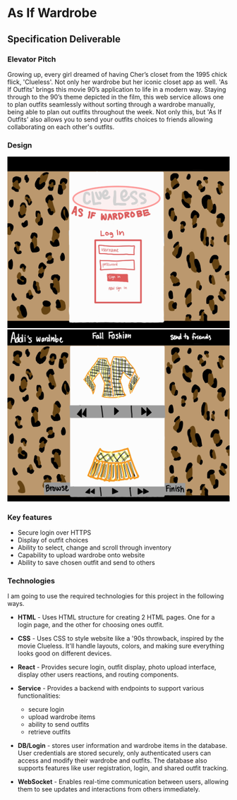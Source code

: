 # As If Wardrobe

## Specification Deliverable 

### Elevator Pitch
Growing up, every girl dreamed of having Cher’s closet from the 1995 chick flick, 'Clueless'. Not only her wardrobe but her iconic closet app as well. 'As If Outfits' brings this movie 90’s application to life in a modern way. Staying through to the 90’s theme depicted in the film, this web service allows one to plan outfits seamlessly without sorting through a wardrobe manually, being able to plan out outfits throughout the week. Not only this, but 'As If Outfits' also allows you to send your outfits choices to friends allowing collaborating on each other's outfits.

### Design
![alt text](./assests/AsIfWardrobeLoginPageDrawing.jpeg)
![alt text](./assests/AsIfWardrobeDemoDrawing.jpeg)

### Key features

- Secure login over HTTPS
- Display of outfit choices
- Ability to select, change and scroll through inventory
- Capability to upload wardrobe onto website
- Ability to save chosen outfit and send to others

### Technologies

I am going to use the required technologies for this project in the following ways.

- **HTML** - Uses HTML structure for creating 2 HTML pages. One for a login page, and the other for choosing ones outfit.

- **CSS** - Uses CSS to style website like a '90s throwback, inspired by the movie Clueless. It'll handle layouts, colors, and making sure everything looks good on different devices.

- **React** - Provides secure login, outfit display, photo upload interface, display other users reactions, and routing components.

- **Service** - Provides a backend with endpoints to support various functionalities:
    - secure login
    - upload wardrobe items
    - ability to send outfits
    - retrieve outfits

- **DB/Login** - stores user information and wardrobe items in the database. User credentials are stored securely, only authenticated users can access and modify their wardrobe and outfits. The database also supports features like user registration, login, and shared outfit tracking.

- **WebSocket** - Enables real-time communication between users, allowing them to see updates and interactions from others immediately.
